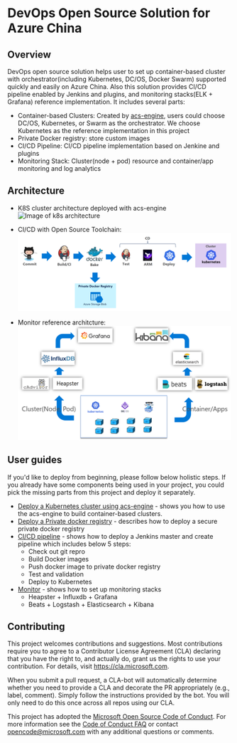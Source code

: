 # DevOps Open Source Solution for Azure China

## Overview

DevOps open source solution helps user to set up container-based cluster with orchestrator(including Kubernetes, DC/OS, Docker Swarm) supported quickly and easily on Azure China. Also this solution provides CI/CD pipeline enabled by Jenkins and plugins, and monitoring stacks(ELK + Grafana) reference implementation. It includes several parts:

* Container-based Clusters: Created by [acs-engine](https://github.com/Azure/acs-engine), users could choose DC/OS, Kubernetes, or Swarm as the orchestrator. We choose Kubernetes as the reference implementation in this project
* Private Docker registry: store custom images
* CI/CD Pipeline: CI/CD pipeline implementation based on Jenkine and plugins
* Monitoring Stack: Cluster(node + pod) resource and container/app monitoring and log analytics

## Architecture
* K8S cluster architecture deployed with acs-engine
![Image of k8s architecture](https://docs.microsoft.com/en-us/azure/container-service/kubernetes/media/acs-intro/kubernetes.png)

* CI/CD with Open Source Toolchain:
![Image of CI/CD architecture](doc/imgs/cicd_architecture.png)

* Monitor reference architcture:
![Image of monitor architecture](doc/imgs/monitor.png)

## User guides

If you'd like to deploy from beginning, please follow below holistic steps. If you already have some components being used in your project, you could pick the missing parts from this project and deploy it separately.

* [Deploy a Kubernetes cluster using acs-engine](https://github.com/Azure/acs-engine/blob/master/docs/acsengine.md) - shows you how to use the acs-engine to build container-based clusters.
* [Deploy a Private docker registry](private-docker-registry/README.md) - describes how to deploy a secure private docker registry
* [CI/CD pipeline](cicd/README.md) - shows how to deploy a Jenkins master and create pipeline which includes below 5 steps:
    * Check out git repro
    * Build Docker images 
    * Push docker image to private docker registry 
    * Test and validation 
    * Deploy to Kubernetes 
* [Monitor](monitoring/README.md) - shows how to set up monitoring stacks
    * Heapster + Influxdb + Grafana
    * Beats + Logstash + Elasticsearch + Kibana


## Contributing

This project welcomes contributions and suggestions.  Most contributions require you to agree to a
Contributor License Agreement (CLA) declaring that you have the right to, and actually do, grant us
the rights to use your contribution. For details, visit https://cla.microsoft.com.

When you submit a pull request, a CLA-bot will automatically determine whether you need to provide
a CLA and decorate the PR appropriately (e.g., label, comment). Simply follow the instructions
provided by the bot. You will only need to do this once across all repos using our CLA.

This project has adopted the [Microsoft Open Source Code of Conduct](https://opensource.microsoft.com/codeofconduct/).
For more information see the [Code of Conduct FAQ](https://opensource.microsoft.com/codeofconduct/faq/) or
contact [opencode@microsoft.com](mailto:opencode@microsoft.com) with any additional questions or comments.

